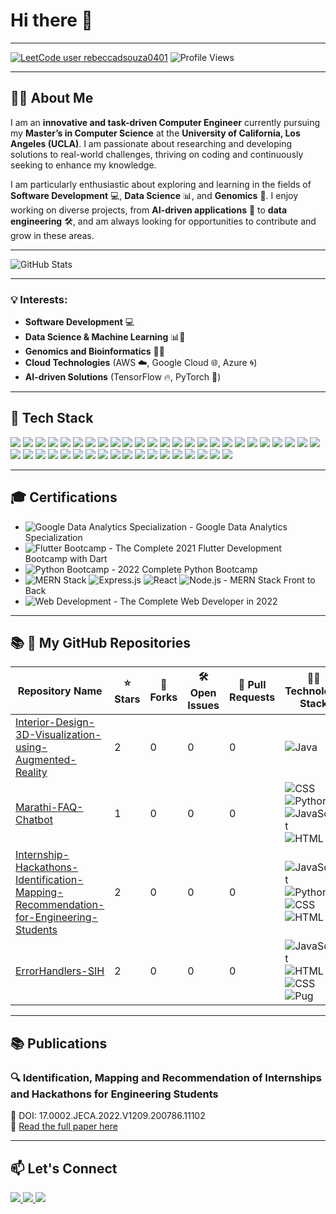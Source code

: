 # Hi there 👋

---

[![LeetCode user rebeccadsouza0401](https://img.shields.io/badge/dynamic/json?style=for-the-badge&labelColor=black&color=%23ffa116&label=Solved&query=solvedOverTotal&url=https%3A%2F%2Fleetcode-badge.vercel.app%2Fapi%2Fusers%2Frebeccadsouza0401&logo=leetcode&logoColor=yellow)](https://leetcode.com/rebeccadsouza0401/)
![Profile Views](https://komarev.com/ghpvc/?username=your-github-username&style=for-the-badge)

---

## 👩‍💻 About Me

I am an **innovative and task-driven Computer Engineer** currently pursuing my **Master’s in Computer Science** at the **University of California, Los Angeles (UCLA)**. I am passionate about researching and developing solutions to real-world challenges, thriving on coding and continuously seeking to enhance my knowledge. 

I am particularly enthusiastic about exploring and learning in the fields of **Software Development** 💻, **Data Science** 📊, and **Genomics** 🧬. I enjoy working on diverse projects, from **AI-driven applications** 🤖 to **data engineering** 🛠️, and am always looking for opportunities to contribute and grow in these areas.

---

![GitHub Stats](https://github-readme-stats.vercel.app/api?username=rebeccadsouza04&show_icons=true&hide_title=true&count_private=true&hide=prs&theme=dark)

---

### 💡 Interests:
- **Software Development** 💻
- **Data Science & Machine Learning** 📊🤖
- **Genomics and Bioinformatics** 🧬🔬
- **Cloud Technologies** (AWS ☁️, Google Cloud 🌐, Azure 🌀)
- **AI-driven Solutions** (TensorFlow 🔥, PyTorch 🐍)

---

## 🔧 Tech Stack

<p>
  <img src="https://img.shields.io/badge/Python-3776AB?style=for-the-badge&logo=python&logoColor=white" />
  <img src="https://img.shields.io/badge/PyTorch-EE4C2C?style=for-the-badge&logo=pytorch&logoColor=white" />
  <img src="https://img.shields.io/badge/Django-092E20?style=for-the-badge&logo=django&logoColor=white" />
  <img src="https://img.shields.io/badge/Flask-000000?style=for-the-badge&logo=flask&logoColor=white" />
  <img src="https://img.shields.io/badge/R-276DC3?style=for-the-badge&logo=r&logoColor=white" />
  <img src="https://img.shields.io/badge/C-A8B9CC?style=for-the-badge&logo=c&logoColor=white" />
  <img src="https://img.shields.io/badge/C++-00599C?style=for-the-badge&logo=cplusplus&logoColor=white" />
  <img src="https://img.shields.io/badge/Java-007396?style=for-the-badge&logo=java&logoColor=white" />
  <img src="https://img.shields.io/badge/JavaScript-F7DF1E?style=for-the-badge&logo=javascript&logoColor=black" />
  <img src="https://img.shields.io/badge/MongoDB-47A248?style=for-the-badge&logo=mongodb&logoColor=white" />
  <img src="https://img.shields.io/badge/Express.js-000000?style=for-the-badge&logo=express&logoColor=white" />
  <img src="https://img.shields.io/badge/React-61DAFB?style=for-the-badge&logo=react&logoColor=black" />
  <img src="https://img.shields.io/badge/Node.js-339933?style=for-the-badge&logo=nodedotjs&logoColor=white" />
  <img src="https://img.shields.io/badge/HTML5-E34F26?style=for-the-badge&logo=html5&logoColor=white" />
  <img src="https://img.shields.io/badge/CSS3-1572B6?style=for-the-badge&logo=css3&logoColor=white" />
  <img src="https://img.shields.io/badge/SQL-4479A1?style=for-the-badge&logo=postgresql&logoColor=white" />
  <img src="https://img.shields.io/badge/PHP-777BB4?style=for-the-badge&logo=php&logoColor=white" />
  <img src="https://img.shields.io/badge/Flutter-02569B?style=for-the-badge&logo=flutter&logoColor=white" />
  <img src="https://img.shields.io/badge/Git-F05032?style=for-the-badge&logo=git&logoColor=white" />
  <img src="https://img.shields.io/badge/TensorFlow-FF6F00?style=for-the-badge&logo=tensorflow&logoColor=white" />
  <img src="https://img.shields.io/badge/Matlab-0076A8?style=for-the-badge&logo=matlab&logoColor=white" />
  <img src="https://img.shields.io/badge/Power%20BI-F2C811?style=for-the-badge&logo=powerbi&logoColor=white" />
  <img src="https://img.shields.io/badge/Tableau-E97627?style=for-the-badge&logo=tableau&logoColor=white" />
  <img src="https://img.shields.io/badge/Hadoop-66CCFF?style=for-the-badge&logo=apachehadoop&logoColor=black" />
  <img src="https://img.shields.io/badge/Android%20Studio-3DDC84?style=for-the-badge&logo=androidstudio&logoColor=white" />
  <img src="https://img.shields.io/badge/AWS-232F3E?style=for-the-badge&logo=amazonaws&logoColor=white" />
  <img src="https://img.shields.io/badge/Azure-0078D4?style=for-the-badge&logo=microsoftazure&logoColor=white" />
  <img src="https://img.shields.io/badge/Google%20Cloud-4285F4?style=for-the-badge&logo=googlecloud&logoColor=white" />
  <img src="https://img.shields.io/badge/Docker-2496ED?style=for-the-badge&logo=docker&logoColor=white" />
  <img src="https://img.shields.io/badge/Unity-100000?style=for-the-badge&logo=unity&logoColor=white" />
  <img src="https://img.shields.io/badge/Blender-F5792A?style=for-the-badge&logo=blender&logoColor=white" />
  <img src="https://img.shields.io/badge/Qiskit-1E1E1E?style=for-the-badge&logo=ibmq&logoColor=white" />
  <img src="https://img.shields.io/badge/Canva-00C4CC?style=for-the-badge&logo=canva&logoColor=white" />
  <img src="https://img.shields.io/badge/Figma-F24E1E?style=for-the-badge&logo=figma&logoColor=white" />
  <img src="https://img.shields.io/badge/Postman-FF6C37?style=for-the-badge&logo=postman&logoColor=white" />
  <img src="https://img.shields.io/badge/Heroku-430098?style=for-the-badge&logo=heroku&logoColor=white" />
  <img src="https://img.shields.io/badge/MS%20Office-D83B01?style=for-the-badge&logo=microsoft-office&logoColor=white" />
  <img src="https://img.shields.io/badge/Postgres-336791?style=for-the-badge&logo=postgresql&logoColor=white" />
  <img src="https://img.shields.io/badge/MongoDB-47A248?style=for-the-badge&logo=mongodb&logoColor=white" />
  <img src="https://img.shields.io/badge/Firebase-FFCA28?style=for-the-badge&logo=firebase&logoColor=white" />
  <img src="https://img.shields.io/badge/Snowflake-29B5E8?style=for-the-badge&logo=snowflake&logoColor=white" />
  <img src="https://img.shields.io/badge/Hoffman2%20Cluster-1E1E1E?style=for-the-badge&logo=cloud&logoColor=white" />
  <img src="https://img.shields.io/badge/Computing%20Cluster-1E1E1E?style=for-the-badge&logo=cloud&logoColor=white" />
</p>

---

## 🎓 Certifications

- ![Google Data Analytics Specialization](https://img.shields.io/badge/Google%20Data%20Analytics%20Specialization-4285F4?style=for-the-badge&logo=google&logoColor=white) - Google Data Analytics Specialization
- ![Flutter Bootcamp](https://img.shields.io/badge/Flutter-02569B?style=for-the-badge&logo=flutter&logoColor=white) - The Complete 2021 Flutter Development Bootcamp with Dart
- ![Python Bootcamp](https://img.shields.io/badge/Python-3776AB?style=for-the-badge&logo=python&logoColor=white) - 2022 Complete Python Bootcamp
- ![MERN Stack](https://img.shields.io/badge/MongoDB-47A248?style=for-the-badge&logo=mongodb&logoColor=white) ![Express.js](https://img.shields.io/badge/Express.js-000000?style=for-the-badge&logo=express&logoColor=white) ![React](https://img.shields.io/badge/React-61DAFB?style=for-the-badge&logo=react&logoColor=black) ![Node.js](https://img.shields.io/badge/Node.js-339933?style=for-the-badge&logo=nodedotjs&logoColor=white) - MERN Stack Front to Back
- ![Web Development](https://img.shields.io/badge/Web%20Development-4CAF50?style=for-the-badge&logo=html5&logoColor=white) - The Complete Web Developer in 2022

---

## 📚 📂 My GitHub Repositories

| Repository Name        | ⭐ Stars | 🍴 Forks | 🛠️ Open Issues | 🔄 Pull Requests | 🧑‍💻 Technology Stack            |
|------------------------|---------|----------|-----------------|------------------|---------------------------------|
| [Interior-Design-3D-Visualization-using-Augmented-Reality](https://github.com/rebeccadsouza04/Interior-Design-3D-Visualization-using-Augmented-Reality) | 2      | 0       | 0               | 0                | ![Java](https://img.shields.io/badge/Java-100%25-blue?style=flat-square)  |
| [Marathi-FAQ-Chatbot](https://github.com/rebeccadsouza04/Marathi-FAQ-Chatbot) | 1      | 0       | 0               | 0                | ![CSS](https://img.shields.io/badge/CSS-40.9%25-blue?style=flat-square) ![Python](https://img.shields.io/badge/Python-30.0%25-blue?style=flat-square) ![JavaScript](https://img.shields.io/badge/JavaScript-22.5%25-yellow?style=flat-square) ![HTML](https://img.shields.io/badge/HTML-6.6%25-orange?style=flat-square)  |
| [Internship-Hackathons-Identification-Mapping-Recommendation-for-Engineering-Students](https://github.com/rebeccadsouza04/Internship-Hackathons) | 2      | 0       | 0               | 0                | ![JavaScript](https://img.shields.io/badge/JavaScript-83.3%25-yellow?style=flat-square) ![Python](https://img.shields.io/badge/Python-10.4%25-blue?style=flat-square) ![CSS](https://img.shields.io/badge/CSS-5.8%25-blue?style=flat-square) ![HTML](https://img.shields.io/badge/HTML-0.5%25-orange?style=flat-square)  |
| [ErrorHandlers-SIH](https://github.com/rebeccadsouza04/ErrorHandlers-SIH) | 2      | 0       | 0               | 0                | ![JavaScript](https://img.shields.io/badge/JavaScript-76.0%25-yellow?style=flat-square) ![HTML](https://img.shields.io/badge/HTML-13.6%25-orange?style=flat-square) ![CSS](https://img.shields.io/badge/CSS-8.2%25-blue?style=flat-square) ![Pug](https://img.shields.io/badge/Pug-2.2%25-green?style=flat-square)  |

---

## 📚 Publications

### 🔍 Identification, Mapping and Recommendation of Internships and Hackathons for Engineering Students  
📄 DOI: 17.0002.JECA.2022.V1209.200786.11102  
🔗 [Read the full paper here](https://drive.google.com/file/d/1b8zy5L-Mv4jKIKBP8VNunBgC3JGuPH3h/view)

---

## 📫 Let's Connect

<p align="left">
  <a href="mailto:rebeccadsouza04@g.ucla.edu">
    <img src="https://img.shields.io/badge/Email-📧-blue?style=flat&logo=gmail&logoColor=white" />
  </a>  
  <a href="https://www.linkedin.com/in/rebecca-aurelia-dsouza/">
    <img src="https://img.shields.io/badge/LinkedIn-%20-blue?style=flat&logo=linkedin&logoColor=white" />
  </a>  
  <a href="https://github.com/rebeccadsouza04">
    <img src="https://img.shields.io/badge/GitHub-%20-black?style=flat&logo=github&logoColor=white" />
  </a>
</p>
